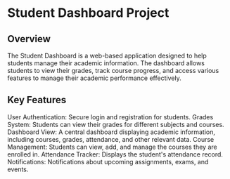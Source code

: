 # Student Dashboard Project
## Overview
The Student Dashboard is a web-based application designed to help students manage their academic information. The dashboard allows students to view their grades, track course progress, and access various features to manage their academic performance effectively.

## Key Features
User Authentication: Secure login and registration for students.
Grades System: Students can view their grades for different subjects and courses.
Dashboard View: A central dashboard displaying academic information, including courses, grades, attendance, and other relevant data.
Course Management: Students can view, add, and manage the courses they are enrolled in.
Attendance Tracker: Displays the student's attendance record.
Notifications: Notifications about upcoming assignments, exams, and events.
